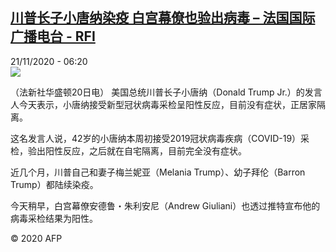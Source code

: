 <!--1605938157000-->
[川普长子小唐纳染疫 白宫幕僚也验出病毒 – 法国国际广播电台 - RFI](http://www.rfi.fr//cn/contenu/20201121-%E5%B7%9D%E6%99%AE%E9%95%BF%E5%AD%90%E5%B0%8F%E5%94%90%E7%BA%B3%E6%9F%93%E7%96%AB-%E7%99%BD%E5%AE%AB%E5%B9%95%E5%83%9A%E4%B9%9F%E9%AA%8C%E5%87%BA%E7%97%85%E6%AF%92)
------

<div>21/11/2020 - 06:20</div><img src="https://s.rfi.fr/media/display/22ceb4e4-2bbc-11eb-990c-005056bf87d6/w:310/p:16x9/int0001b.201121132008.jpg"><div class="t-content__body u-clearfix"><p>（法新社华盛顿20日电）    美国总统川普长子小唐纳（Donald Trump Jr.）的发言人今天表示，小唐纳接受新型冠状病毒采检呈阳性反应，目前没有症状，正居家隔离。</p><p>    这名发言人说，42岁的小唐纳本周初接受2019冠状病毒疾病（COVID-19）采检，验出阳性反应，之后就在自宅隔离，目前完全没有症状。</p><p>    近几个月，川普自己和妻子梅兰妮亚（Melania Trump）、幼子拜伦（Barron Trump）都陆续染疫。</p><p>    今天稍早，白宫幕僚安德鲁・朱利安尼（Andrew Giuliani）也透过推特宣布他的病毒采检结果为阳性。</p><p class="t-copyright">© 2020 AFP</p>        </div>
